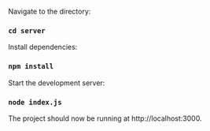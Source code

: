 Navigate to the directory:

### `cd server`

Install dependencies:

### `npm install`

Start the development server:

### `node index.js`

The project should now be running at http://localhost:3000.
